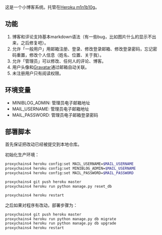 这是一个小博客系统。托管在[Heroku m1n1b10g](http://m1n1b10g.herokuapp.com/)。

## 功能

1. 博客和评论支持基本markdown语法（有一些bug，比如图片什么的显示不出来，之后修复吧）。
2. 允许「一般用户」用邮箱注册、登录、修改登录邮箱、修改登录密码，忘记密码重置，修改个人信息（姓名、位置、关于我）。
3. 允许「管理员」可以修改、任何人的评论、博客。
4. 用户头像和[Gravatar](https://en.gravatar.com/)通过邮箱自动关联。
5. 未注册用户只有阅读权限。

## 环境变量

* MINIBLOG_ADMIN: 管理员电子邮箱地址
* MAIL_USERNAME: 管理员电子邮箱地址
* MAIL_PASSWORD: 管理员电子邮箱登录密码

## 部署脚本

首先保证把改动已经被提交到本地仓库。

初始化生产环境：

```bash
proxychains4 heroku config:set MAIL_USERNAME=$MAIL_USERNAME
proxychains4 heroku config:set MINIBLOG_ADMIN=$MAIL_USERNAME
proxychains4 heroku config:set MAIL_PASSWORD=$MAIL_PASSWORD

proxychains4 git push heroku master
proxychains4 heroku run python manage.py reset_db

proxychains4 heroku restart
```

之后如果对程序有改动，部署步骤为：

```bash
proxychains4 git push heroku master
proxychains4 heroku run python manage.py db migrate
proxychains4 heroku run python manage.py db upgrade
proxychains4 heroku restart
```
